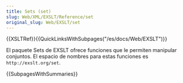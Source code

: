 ```yaml
---
title: Sets (set)
slug: Web/XML/EXSLT/Reference/set
original_slug: Web/EXSLT/set
---
```


{{XSLTRef}}{{QuickLinksWithSubpages("/es/docs/Web/EXSLT")}}

El paquete Sets de EXSLT ofrece funciones que le permiten manipular conjuntos.
El espacio de nombres para estas funciones es `http://exslt.org/set`.

{{SubpagesWithSummaries}}
